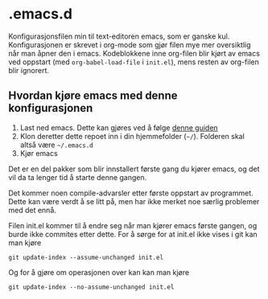 # .emacs.d
Konfigurasjonsfilen min til text-editoren emacs, som er ganske kul. Konfigurasjonen er skrevet i org-mode som gjør filen mye mer oversiktlig når man åpner den i emacs. Kodeblokkene inne org-filen blir kjørt av emacs ved oppstart (med `org-babel-load-file` i `init.el`), mens resten av org-filen blir ignorert.

## Hvordan kjøre emacs med denne konfigurasjonen
1. Last ned emacs. Dette kan gjøres ved å følge [denne guiden](https://www.gnu.org/software/emacs/download.html)
2. Klon deretter dette repoet inn i din hjemmefolder (`~/`). Folderen skal altså være `~/.emacs.d`
3. Kjør emacs

Det er en del pakker som blir innstallert første gang du kjører emacs, og det vil da ta lenger tid å starte denne gangen.

Det kommer noen compile-advarsler etter første oppstart av programmet. Dette kan være verdt å se litt på, men har ikke merket noe særlig problemer med det ennå.

Filen init.el kommer til å endre seg når man kjører emacs første gangen, og burde ikke commites etter dette. For å sørge for at init.el ikke vises i git kan man kjøre
```
git update-index --assume-unchanged init.el
```
Og for å gjøre om operasjonen over kan kan man kjøre
```
git update-index --no-assume-unchanged init.el
```
